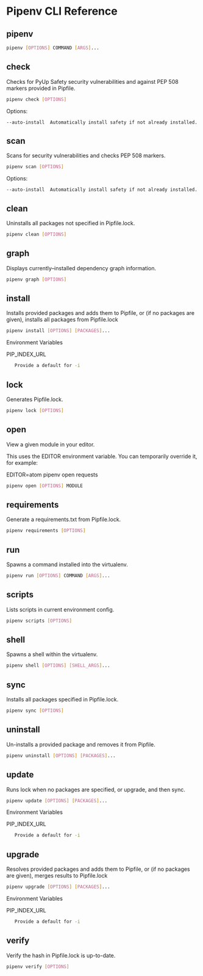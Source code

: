 # Pipenv CLI Reference

## pipenv

```bash
pipenv [OPTIONS] COMMAND [ARGS]...
```

## check

Checks for PyUp Safety security vulnerabilities and against PEP 508 markers provided in Pipfile.

```bash
pipenv check [OPTIONS]
```

Options:
```
--auto-install  Automatically install safety if not already installed.
```

## scan

Scans for security vulnerabilities and checks PEP 508 markers.

```bash
pipenv scan [OPTIONS]
```

Options:
```
--auto-install  Automatically install safety if not already installed.
```

## clean

Uninstalls all packages not specified in Pipfile.lock.

```bash
pipenv clean [OPTIONS]
```

## graph

Displays currently–installed dependency graph information.

```bash
pipenv graph [OPTIONS]
```

## install

Installs provided packages and adds them to Pipfile, or (if no packages are given), installs all packages from Pipfile.lock

```bash
pipenv install [OPTIONS] [PACKAGES]...
```

Environment Variables

PIP_INDEX_URL

```bash
   Provide a default for -i
```

## lock

Generates Pipfile.lock.

```bash
pipenv lock [OPTIONS]
```

## open

View a given module in your editor.

This uses the EDITOR environment variable. You can temporarily override it, for example:

EDITOR=atom pipenv open requests

```bash
pipenv open [OPTIONS] MODULE
```

## requirements

Generate a requirements.txt from Pipfile.lock.

```bash
pipenv requirements [OPTIONS]
```

## run

Spawns a command installed into the virtualenv.

```bash
pipenv run [OPTIONS] COMMAND [ARGS]...
```

## scripts

Lists scripts in current environment config.

```bash
pipenv scripts [OPTIONS]
```

## shell

Spawns a shell within the virtualenv.

```bash
pipenv shell [OPTIONS] [SHELL_ARGS]...
```

## sync

Installs all packages specified in Pipfile.lock.

```bash
pipenv sync [OPTIONS]
```

## uninstall

Un-installs a provided package and removes it from Pipfile.

```bash
pipenv uninstall [OPTIONS] [PACKAGES]...
```

## update

Runs lock when no packages are specified, or upgrade, and then sync.

```bash
pipenv update [OPTIONS] [PACKAGES]...
```

Environment Variables

PIP_INDEX_URL

```bash
   Provide a default for -i
```

## upgrade

Resolves provided packages and adds them to Pipfile, or (if no packages are given), merges results to Pipfile.lock

```bash
pipenv upgrade [OPTIONS] [PACKAGES]...
```

Environment Variables

PIP_INDEX_URL

```bash
   Provide a default for -i
```

## verify

Verify the hash in Pipfile.lock is up-to-date.

```bash
pipenv verify [OPTIONS]
```

